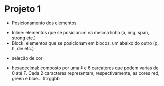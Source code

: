 # Projeto 1
* Posicionamento dos elementos
- Inline: elementos que se posicionam na mesma linha (a, img, span, strong etc.)
- Block: elementos que se posicionam em blocos, um abaixo do outro (p, h, div etc.)

* seleção de cor
- hexadecimal: composto por uma # e 6 carcateres que podem varias de 0 até F. Cada 2 caracteres representam, respectivamente, as cores red, green e blue... #rrggbb